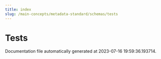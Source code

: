 ```yaml
---
title: index
slug: /main-concepts/metadata-standard/schemas/tests
---
```


# Tests

Documentation file automatically generated at 2023-07-16 19:59:36.193714.

